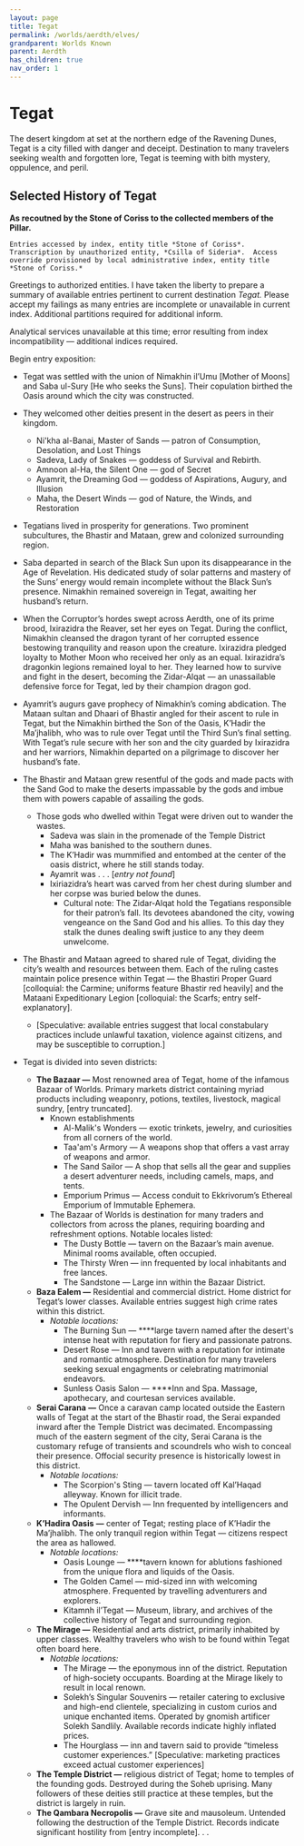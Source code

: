 ```yaml
---
layout: page
title: Tegat
permalink: /worlds/aerdth/elves/
grandparent: Worlds Known
parent: Aerdth
has_children: true
nav_order: 1
---
```

# Tegat

The desert kingdom at set at the northern edge of the Ravening Dunes, Tegat is a city filled with danger and deceipt.  Destination to many travelers seeking wealth and forgotten lore, Tegat is teeming with bith mystery, oppulence, and peril.

## Selected History of Tegat
**As recoutned by the Stone of Coriss to the collected members of the Pillar.**

`Entries accessed by index, entity title *Stone of Coriss*.  Transcription by unauthorized entity, *Csilla of Sideria*.  Access override provisioned by local administrative index, entity title *Stone of Coriss.*`

Greetings to authorized entities.  I have taken the liberty to prepare a summary of available entries pertinent to current destination *Tegat.*  Please accept my failings as many entries are incomplete or unavailable in current index.  Additional partitions required for additional inform.  

Analytical services unavailable at this time; error resulting from index incompatibility — additional indices required.

Begin entry exposition:

- Tegat was settled with the union of Nimakhin il’Umu [Mother of Moons] and Saba ul-Sury [He who seeks the Suns].  Their copulation birthed the Oasis around which the city was constructed.
- They welcomed other deities present in the desert as peers in their kingdom.
    - Ni'kha al-Banai, Master of Sands — patron of Consumption, Desolation, and Lost Things
    - Sadeva, Lady of Snakes — goddess of Survival and Rebirth.
    - Amnoon al-Ha, the Silent One — god of Secret
    - Ayamrit, the Dreaming God — goddess of Aspirations, Augury, and Illusion
    - Maha, the Desert Winds — god of Nature, the Winds, and Restoration
- Tegatians lived in prosperity for generations.  Two prominent subcultures, the Bhastir and Mataan, grew and colonized surrounding region.
- Saba departed in search of the Black Sun upon its disappearance in the Age of Revelation.  His dedicated study of solar patterns and mastery of the Suns’ energy would remain incomplete without the Black Sun’s presence.  Nimakhin remained sovereign in Tegat, awaiting her husband’s return.
- When the Corruptor’s hordes swept across Aerdth, one of its prime brood, Ixirazidra the Reaver, set her eyes on Tegat.  During the conflict, Nimakhin cleansed the dragon tyrant of her corrupted essence bestowing tranquility and reason upon the creature.  Ixirazidra pledged loyalty to Mother Moon who received her only as an equal.  Ixirazidra’s dragonkin legions remained loyal to her.  They learned how to survive and fight in the desert, becoming the Zidar-Alqat — an unassailable defensive force for Tegat, led by their champion dragon god.
- Ayamrit’s augurs gave prophecy of Nimakhin’s coming abdication.  The Mataan sultan and Dhaari of Bhastir angled for their ascent to rule in Tegat, but the Nimakhin birthed the Son of the Oasis, K’Hadir the Ma’jhalibh, who was to rule over Tegat until the Third Sun’s final setting.  With Tegat’s rule secure with her son and the city guarded by Ixirazidra and her warriors, Nimakhin departed on a pilgrimage to discover her husband’s fate.
- The Bhastir and Mataan grew resentful of the gods and made pacts with the Sand God to make the deserts impassable by the gods and imbue them with powers capable of assailing the gods.
    - Those gods who dwelled within Tegat were driven out to wander the wastes.
        - Sadeva was slain in the promenade of the Temple District
        - Maha was banished to the southern dunes.
        - The K’Hadir was mummified and entombed at the center of the oasis district, where he still stands today.
        - Ayamrit was . . . [*entry not found*]
        - Ixiriazidra’s heart was carved from her chest during slumber and her corpse was buried below the dunes.
            - Cultural note: The Zidar-Alqat hold the Tegatians responsible for their patron’s fall.  Its devotees abandoned the city, vowing vengeance on the Sand God and his allies.  To this day they stalk the dunes dealing swift justice to any they deem unwelcome.
- The Bhastir and Mataan agreed to shared rule of Tegat, dividing the city’s wealth and resources between them.
Each of the ruling castes maintain police presence within Tegat — the Bhastiri Proper Guard [colloquial: the Carmine; uniforms feature Bhastir red heavily] and the Mataani Expeditionary Legion [colloquial: the Scarfs; entry self-explanatory].
    - [Speculative: available entries suggest that local constabulary practices include unlawful taxation, violence against citizens, and may be susceptible to corruption.]

- Tegat is divided into seven districts:
    - **The Bazaar —** Most renowned area of Tegat, home of the infamous Bazaar of Worlds.  Primary markets district containing myriad products including weaponry, potions, textiles, livestock, magical sundry, [entry truncated].
        - Known establishments
            - Al-Malik's Wonders — exotic trinkets, jewelry, and curiosities from all corners of the world.
            - Taa'am's Armory — A weapons shop that offers a vast array of weapons and armor.
            - The Sand Sailor — A shop that sells all the gear and supplies a desert adventurer needs, including camels, maps, and tents.
            - Emporium Primus — Access conduit to Ekkrivorum’s Ethereal Emporium of Immutable Ephemera.
        - The Bazaar of Worlds is destination for many traders and collectors from across the planes, requiring boarding and refreshment options.  Notable locales listed:
            - The Dusty Bottle — tavern on the Bazaar’s main avenue.  Minimal rooms available, often occupied.
            - The Thirsty Wren — inn frequented by local inhabitants and free lances.
            - The Sandstone — Large inn within the Bazaar District.
    - **Baza Ealem —** Residential and commercial district.  Home district for Tegat’s lower classes.  Available entries suggest high crime rates within this district.
        - *Notable locations:*
            - The Burning Sun — ****large tavern named after the desert's intense heat with reputation for fiery and passionate patrons.
            - Desert Rose — Inn and tavern with a reputation for intimate and romantic atmosphere.  Destination for many travelers seeking sexual engagments or celebrating matrimonial endeavors.
            - Sunless Oasis Salon — ****Inn and Spa.  Massage, apothecary, and courtesan services available.
    - **Serai Carana** **—** Once a caravan camp located outside the Eastern walls of Tegat at the start of the Bhastir road, the Serai expanded inward after the Temple District was decimated.  Encompassing much of the eastern segment of the city, Serai Carana is the customary refuge of transients and scoundrels who wish to conceal their presence.  Offocial security presence is historically lowest in this district.
        - *Notable locations:*
            - The Scorpion's Sting — tavern located off Kal’Haqad alleyway.  Known for illicit trade.
            - The Opulent Dervish — Inn frequented by intelligencers and informants.
    - **K’Hadira Oasis** **—** center of Tegat; resting place of K’Hadir the Ma’jhalibh.  The only tranquil region within Tegat — citizens respect the area as hallowed.
        - *Notable locations:*
            - Oasis Lounge — ****tavern known for ablutions fashioned from the unique flora and liquids of the Oasis.
            - The Golden Camel — mid-sized inn with welcoming atmosphere.  Frequented by travelling adventurers and explorers.
            - Kitamnh il’Tegat — Museum, library, and archives of the collective history of Tegat and surrounding region.
    - **The Mirage —** Residential and arts district, primarily inhabited by upper classes.  Wealthy travelers who wish to be found within Tegat often board here.
        - *Notable locations:*
            - The Mirage  — the eponymous inn of the district.  Reputation of high-society occupants.  Boarding at the Mirage likely to result in local renown.
            - Solekh’s Singular Souvenirs — retailer catering to exclusive and high-end clientele, specializing in custom curios and unique enchanted items.  Operated by gnomish artificer Solekh Sandlily.  Available records indicate highly inflated prices.
            - The Hourglass — inn and tavern said to provide “timeless customer experiences.”  [Speculative: marketing practices exceed actual customer experiences]
    - **The Temple District —** religious district of Tegat; home to temples of the founding gods.  Destroyed during the Soheb uprising.  Many followers of these deities still practice at these temples, but the district is largely in ruin.
    - **The Qambara Necropolis —** Grave site and mausoleum.  Untended following the destruction of the Temple District.  Records indicate significant hostility from [entry incomplete]. . .